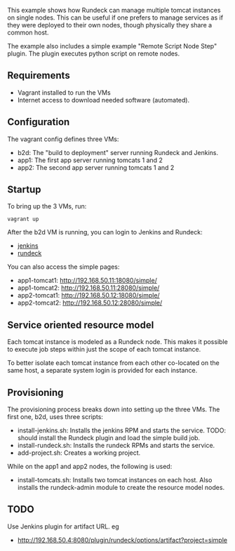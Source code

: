 
This example shows how Rundeck can manage multiple
tomcat instances on single nodes. This can be useful
if one prefers to manage services as if they were
deployed to their own nodes, though physically they
share a common host.

The example also includes a simple example 
"Remote Script Node Step" plugin. The plugin executes
python script on remote nodes.

## Requirements

* Vagrant installed to run the VMs
* Internet access to download needed software (automated).

## Configuration

The vagrant config defines three VMs:

* b2d: The "build to deployment" server running Rundeck and Jenkins.
* app1: The first app server running tomcats 1 and 2
* app2: The second app server running tomcats 1 and 2

## Startup

To bring up the 3 VMs, run:

    vagrant up 

After the b2d VM is running, you can login to Jenkins and Rundeck:

* [jenkins](http://192.168.50.4:8080)
* [rundeck](http://192.168.50.4:4440)

You can also access the simple pages:

* app1-tomcat1: http://192.168.50.11:18080/simple/
* app1-tomcat2: http://192.168.50.11:28080/simple/
* app2-tomcat1: http://192.168.50.12:18080/simple/
* app2-tomcat2: http://192.168.50.12:28080/simple/

## Service oriented resource model

Each tomcat instance is modeled as a Rundeck node. This
makes it possible to execute job steps within just the 
scope of each tomcat instance.

To better isolate each tomcat instance from each other
co-located on the same host, a separate system login is
provided for each instance.

## Provisioning 

The provisioning process breaks down into setting up the three
VMs. The first one, b2d, uses three scripts:

* install-jenkins.sh: Installs the jenkins RPM and starts the service. 
TODO: should install the Rundeck plugin and load the simple build job.
* install-rundeck.sh: Installs the rundeck RPMs and starts the service.
* add-project.sh: Creates a working project.

While on the app1 and app2 nodes, the following is used:

* install-tomcats.sh: Installs two tomcat instances on each host.
Also installs the rundeck-admin module to create the resource model nodes.

## TODO

Use Jenkins plugin for artifact URL. eg

* http://192.168.50.4:8080/plugin/rundeck/options/artifact?project=simple

